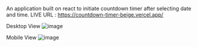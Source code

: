 An application built on react to initiate countdown timer after selecting date and time. 
LIVE URL : https://countdown-timer-beige.vercel.app/

Desktop View
![image](https://github.com/Suyash00/countdown-timer/assets/82312866/a6fffb04-d190-4325-89ec-788d740f602e)


Mobile View
![image](https://github.com/Suyash00/countdown-timer/assets/82312866/62540984-d49f-4ef4-bde4-5c67fc152b6a)
